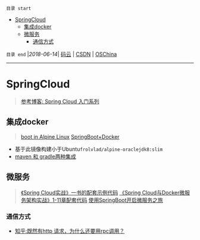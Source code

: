 `目录 start`
 
- [SpringCloud](#springcloud)
    - [集成docker](#集成docker)
    - [微服务](#微服务)
        - [通信方式](#通信方式)

`目录 end` |_2018-06-14_| [码云](https://gitee.com/kcp1104) | [CSDN](http://blog.csdn.net/kcp606) | [OSChina](https://my.oschina.net/kcp1104)
****************************************
# SpringCloud 

> [参考博客: Spring Cloud 入门系列](http://www.spring4all.com/article/320)

## 集成docker
> [boot in Alpine Linux](https://www.huangyunkun.com/2016/04/03/spring-boot-alpine-linux/)
> [SpringBoot+Docker](https://yq.aliyun.com/articles/47344)


- 基于此镜像构建小于Ubuntu`frolvlad/alpine-oraclejdk8:slim`
- [maven 和 gradle两种集成](https://github.com/waylau/docker-demos)


## 微服务
> [《Spring Cloud实战》一书的配套示例代码](https://github.com/dyc87112/SpringCloudBook)
> [《Spring Cloud与Docker微服务架构实战》1-11章配套代码](https://github.com/itmuch/spring-cloud-docker-microservice-book-code)
> [使用SpringBoot开启微服务之旅](http://www.infoq.com/cn/articles/Microservices-SpringBoot)

### 通信方式
- [知乎:既然有http 请求，为什么还要用rpc调用？](https://www.zhihu.com/question/41609070)


